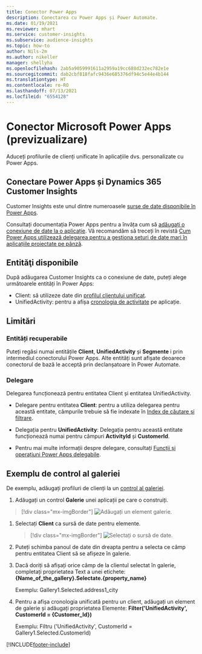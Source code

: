 ```yaml
---
title: Conector Power Apps
description: Conectarea cu Power Apps și Power Automate.
ms.date: 01/19/2021
ms.reviewer: mhart
ms.service: customer-insights
ms.subservice: audience-insights
ms.topic: how-to
author: Nils-2m
ms.author: nikeller
manager: shellyha
ms.openlocfilehash: 2ab5a9059991611a2959a19cc688d232ec782e1e
ms.sourcegitcommit: dab2cbf818fafc9436e685376df94c5e44e4b144
ms.translationtype: HT
ms.contentlocale: ro-RO
ms.lasthandoff: 07/13/2021
ms.locfileid: "6554128"
---
```

# <a name="microsoft-power-apps-connector-preview"></a>Conector Microsoft Power Apps (previzualizare)

Aduceți profilurile de clienți unificate în aplicațiile dvs. personalizate cu Power Apps.

## <a name="connect-power-apps-and-dynamics-365-customer-insights"></a>Conectare Power Apps și Dynamics 365 Customer Insights

Customer Insights este unul dintre numeroasele [surse de date disponibile în Power Apps](/powerapps/maker/canvas-apps/working-with-data-sources).

Consultați documentația Power Apps pentru a învăța cum să [adăugați o conexiune de date la o aplicație](/powerapps/maker/canvas-apps/add-data-connection). Vă recomandăm să treceți în revistă [Cum Power Apps utilizează delegarea pentru a gestiona seturi de date mari în aplicațiile proiectate pe pânză](/powerapps/maker/canvas-apps/delegation-overview).

## <a name="available-entities"></a>Entităţi disponibile

După adăugarea Customer Insights ca o conexiune de date, puteți alege următoarele entități în Power Apps:

- Client: să utilizeze date din [profilul clientului unificat](customer-profiles.md).
- UnifiedActivity: pentru a afișa [cronologia de activitate](activities.md) pe aplicație.

## <a name="limitations"></a>Limitări

### <a name="retrievable-entities"></a>Entități recuperabile

Puteți regăsi numai entitățile **Client**, **UnifiedActivity** și **Segmente** i prin intermediul conectorului Power Apps. Alte entități sunt afișate deoarece conectorul de bază le acceptă prin declanșatoare în Power Automate.  

### <a name="delegation"></a>Delegare

Delegarea funcționează pentru entitatea Client și entitatea UnifiedActivity. 

- Delegare pentru entitatea **Client**: pentru a utiliza delegarea pentru această entitate, câmpurile trebuie să fie indexate în [Index de căutare și filtrare](search-filter-index.md).  

- Delegația pentru **UnifiedActivity**: Delegația pentru această entitate funcționează numai pentru câmpuri **ActivityId** și **CustomerId**.  

- Pentru mai multe informații despre delegare, consultați [Funcții și operațiuni Power Apps delegabile](/connectors/commondataservice/#power-apps-delegable-functions-and-operations-for-the-cds-for-apps). 

## <a name="example-gallery-control"></a>Exemplu de control al galeriei

De exemplu, adăugați profiluri de clienți la un [control al galeriei](/powerapps/maker/canvas-apps/add-gallery).

1. Adăugați un control **Galerie** unei aplicații pe care o construiți.

> [!div class="mx-imgBorder"]
> ![Adăugați un element galerie.](media/connector-powerapps9.png "Adăugați un element galerie")

1. Selectați **Client** ca sursă de date pentru elemente.

    > [!div class="mx-imgBorder"]
    > ![Selectați o sursă de date.](media/choose-datasource-powerapps.png "Selectați o sursă de date")

1. Puteți schimba panoul de date din dreapta pentru a selecta ce câmp pentru entitatea Client să se afișeze în galerie.

1. Dacă doriți să afișați orice câmp de la clientul selectat în galerie, completați proprietatea Text a unei etichete: **{Name_of_the_gallery}.Selectate.{property_name}**

    Exemplu: Gallery1.Selected.address1_city

1. Pentru a afișa cronologia unificată pentru un client, adăugați un element de galerie și adăugați proprietatea Elemente: **Filter('UnifiedActivity', CustomerId = {Customer_Id})**

    Exemplu: Filtru ('UnifiedActivity', CustomerId = Gallery1.Selected.CustomerId)


[!INCLUDE[footer-include](../includes/footer-banner.md)]